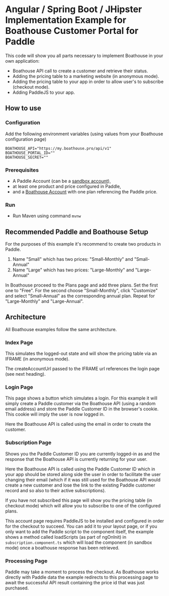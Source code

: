 # Angular / Spring Boot / JHipster Implementation Example for Boathouse Customer Portal for Paddle

This code will show you all parts necessary to implement Boathouse in your own application:

- Boathouse API call to create a customer and retrieve their status.
- Adding the pricing table to a marketing website (in anonymous mode).
- Adding the pricing table to your app in order to allow user's to subscribe (checkout mode).
- Adding PaddleJS to your app.

## How to use

### Configuration

Add the following environment variables (using values from your Boathouse configuration page)

    BOATHOUSE_API="https://my.boathouse.pro/api/v1"
    BOATHOUSE_PORTAL_ID=""
    BOATHOUSE_SECRET=""

### Prerequisites

- A Paddle Account (can be a [sandbox account](https://sandbox-login.paddle.com/signup)),
- at least one product and price configured in Paddle,
- and a [Boathouse Account](https://www.boathouse.pro) with one plan referencing the Paddle price.

### Run

- Run Maven using command `mvnw`

## Recommended Paddle and Boathouse Setup

For the purposes of this example it's recommend to create two products in Paddle.

1. Name "Small" which has two prices: "Small-Monthly" and "Small-Annual"
2. Name "Large" which has two prices: "Large-Monthly" and "Large-Annual"

In Boathouse proceed to the Plans page and add three plans. Set the first one to "Free".
For the second choose "Small-Monthly", click "Customize" and select "Small-Annual" as the corresponding annual plan.
Repeat for "Large-Monthly" and "Large-Annual".

## Architecture

All Boathouse examples follow the same architecture.

### Index Page

This simulates the logged-out state and will show the pricing table via an IFRAME (in anonymous mode).

The createAccountUrl passed to the IFRAME url references the login page (see next heading).

### Login Page

This page shows a button which simulates a login. For this example it will simply create a Paddle customer via the Boathouse API (using a random email address) and store the Paddle Customer ID in the browser's cookie. This cookie will imply the user is now logged in.

Here the Boathouse API is called using the email in order to create the customer.

### Subscription Page

Shows you the Paddle Customer ID you are currently logged-in as and the response that the Boathouse API is currently returning for your user.

Here the Boathouse API is called using the Paddle Customer ID which in your app should be stored along side the user in order to facilitate the user changing their email (which if it was still used for the Boathouse API would create a new customer and lose the link to the existing Paddle customer record and so also to their active subscriptions).

If you have not subscribed this page will show you the pricing table (in checkout mode) which will allow you to subscribe to one of the configured plans.

This account page requires PaddleJS to be installed and configured in order for the checkout to succeed.
You can add it to your layout page, or if you only want to add the Paddle script to the component itself, the example shows a method called loadScripts (as part of ngOnInit) in `subscription.component.ts` which will load the component (in sandbox mode) once a boathouse response has been retrieved.

### Processing Page

Paddle may take a moment to process the checkout. As Boathouse works directly with Paddle data the example redirects to this processing page to await the successful API result containing the price id that was just purchased.
